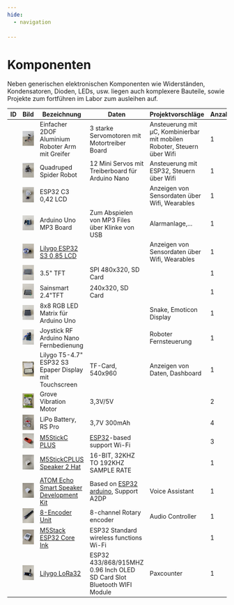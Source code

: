 ```yaml
---
hide:
  - navigation

---
```


# Komponenten

Neben generischen elektronischen Komponenten wie Widerständen, Kondensatoren, Dioden, LEDs, usw. liegen auch komplexere Bauteile, sowie Projekte zum fortführen im Labor zum ausleihen auf.

| ID   | Bild                          | Bezeichnung                                                  | Daten                                                        | Projektvorschläge                                            | Anzahl | Verfügbarkeit | Ort  | Besitzer |
| ---- | ----------------------------- | ------------------------------------------------------------ | ------------------------------------------------------------ | ------------------------------------------------------------ | ------ | ------------- | ---- | -------- |
|      | ![Roboter Arm](IMG_0923.jpeg) | Einfacher 2DOF Aluminium Roboter Arm mit Greifer             | 3 starke Servomotoren mit Motortreiber Board                 | Ansteuerung mit µC, Kombinierbar mit mobilen Roboter, Steuern über Wifi | 1      |               |      | HOED     |
|      | ![Roboter Arm](IMG_0924.jpeg) | Quadruped Spider Robot                                       | 12 Mini Servos mit Treiberboard für Arduino Nano             | Ansteuerung mit ESP32, Steuern über Wifi                     | 1      |               |      | HOED     |
|      | ![Roboter Arm](IMG_0925.jpeg) | ESP32 C3 0,42 LCD                                            |                                                              | Anzeigen von Sensordaten über Wifi, Wearables                | 1      |               |      | HOED     |
|      | ![Roboter Arm](IMG_0926.jpeg) | Arduino Uno MP3 Board                                        | Zum Abspielen von MP3 Files über Klinke von USB              | Alarmanlage,...                                              | 1      |               |      | HOED     |
|      | ![Roboter Arm](IMG_0927.jpeg) | [Lilygo ESP32 S3 0,85 LCD](https://openelab.io/products/lilygo-t-qt-pro-esp32-module) |                                                              | Anzeigen von Sensordaten über Wifi, Wearables                | 1      |               |      | HOED     |
|      | ![Roboter Arm](IMG_0928.jpeg) | 3.5" TFT                                                     | SPI 480x320, SD Card                                         |                                                              | 1      |               |      | HOED     |
|      | ![Roboter Arm](IMG_0929.jpeg) | Sainsmart 2.4"TFT                                            | 240x320, SD Card                                             |                                                              | 1      |               |      | HOED     |
|      | ![Roboter Arm](IMG_0930.jpeg) | 8x8 RGB LED Matrix für Arduino Uno                           |                                                              | Snake, Emoticon Display                                      | 1      |               |      | HOED     |
|      | ![Roboter Arm](IMG_0931.jpeg) | Joystick RF Arduino Nano Fernbedienung                       |                                                              | Roboter Fernsteuerung                                        | 1      |               |      | HOED     |
|      | ![Roboter Arm](IMG_2084.jpeg) | Lilygo T5-4.7" ESP32 S3 Epaper Display mit Touchscreen       | TF-Card, 540x960                                             | Anzeigen von Daten, Dashboard                                | 1      |               |      | HOED     |
|      | ![Roboter Arm](IMG_2085.jpeg) | Grove Vibration Motor                                        | 3,3V/5V                                                      |                                                              | 2      |               |      | HOED     |
|      | ![Roboter Arm](IMG_2086.jpeg) | LiPo Battery, RS Pro                                         | 3,7V 300mAh                                                  |                                                              | 4      |               |      | HOED     |
|      | ![Roboter Arm](IMG_2087.jpeg) | [M5StickC PLUS](https://shop.m5stack.com/products/m5stickc-plus-esp32-pico-mini-iot-development-kit) | [ESP32](https://shop.m5stack.com/)-based support Wi-Fi       |                                                              | 3      |               |      | HOED     |
|      | ![Roboter Arm](IMG_2088.jpeg) | [M5StickCPLUS Speaker 2 Hat](https://shop.m5stack.com/products/m5stickcplus-speaker-2-hat-max98357) | 16-BIT, 32KHZ TO 192KHZ SAMPLE RATE                          |                                                              | 1      |               |      | HOED     |
|      | ![Roboter Arm](IMG_2089.jpeg) | [ATOM Echo Smart Speaker Development Kit](https://shop.m5stack.com/products/atom-echo-smart-speaker-dev-kit) | Based on [ESP32 arduino](https://shop.m5stack.com/), Support A2DP | Voice Assistant                                              | 1      |               |      | HOED     |
|      | ![Roboter Arm](IMG_2090.jpeg) | [8-Encoder Unit](https://shop.m5stack.com/products/8-encoder-unit-stm32f030) | 8-channel Rotary encoder                                     | Audio Controller                                             | 1      |               |      | HOED     |
|      | ![Roboter Arm](IMG_2091.jpeg) | [M5Stack ESP32 Core Ink](https://shop.m5stack.com/products/m5stack-esp32-core-ink-development-kit1-54-elnk-display) | ESP32 Standard wireless functions Wi-Fi                      |                                                              | 1      |               |      | HOED     |
|      | ![Roboter Arm](IMG_2092.jpeg) | [Lilygo LoRa32](https://lilygo.cc/products/lora3)            | ESP32 433/868/915MHZ 0.96 Inch OLED SD Card Slot Bluetooth WIFI Module | Paxcounter                                                   | 1      |               |      | HOED     |



